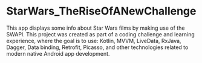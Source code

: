 # StarWars_TheRiseOfANewChallenge
This app displays some info about Star Wars films by making use of the SWAPI. This project was created as part of a coding challenge and learning experience, where the goal is to use: Kotlin, MVVM, LiveData, RxJava, Dagger, Data binding, Retrofit, Picasso, and other technologies related to modern native Android app development.
